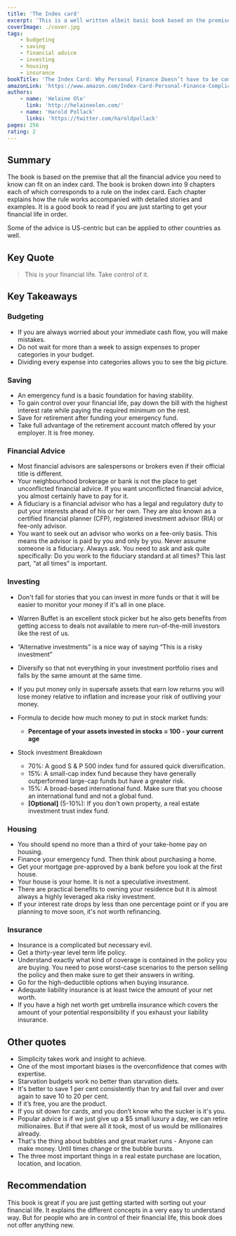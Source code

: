 ```yaml
---
title: 'The Index card'
excerpt: 'This is a well written albeit basic book based on the premise that all the financial advice you need to know can fit on an index card.'
coverImage: ./cover.jpg
tags:
    - budgeting
    - saving
    - financial advice
    - investing
    - housing
    - insurance
bookTitle: 'The Index Card: Why Personal Finance Doesn’t have to be complicated'
amazonLink: 'https://www.amazon.com/Index-Card-Personal-Finance-Complicated/dp/1591847680'
authors:
    - name: 'Helaine Ole' 
      link: 'http://helaineolen.com/'
    - name: 'Harold Pollack'
      links: 'https://twitter.com/haroldpollack'
pages: 256
rating: 2
---
```


## Summary

The book is based on the premise that all the financial advice you need to know can fit on an index card. The book is broken down into 9 chapters each of which corresponds to a rule on the index card. Each chapter explains how the rule works accompanied with detailed stories and examples. It is a good book to read if you are just starting to get your financial life in order.

Some of the advice is US-centric but can be applied to other countries as well.

## Key Quote

> This is your financial life. Take control of it.

## Key Takeaways

### Budgeting

-   If you are always worried about your immediate cash flow, you will make mistakes.
-   Do not wait for more than a week to assign expenses to proper categories in your budget.
-   Dividing every expense into categories allows you to see the big picture.

### Saving

-   An emergency fund is a basic foundation for having stability.
-   To gain control over your financial life, pay down the bill with the highest interest rate while paying the required minimum on the rest.
-   Save for retirement after funding your emergency fund.
-   Take full advantage of the retirement account match offered by your employer. It is free money.

### Financial Advice

-   Most financial advisors are salespersons or brokers even if their official title is different.
-   Your neighbourhood brokerage or bank is not the place to get unconflicted financial advice. If you want unconflicted financial advice, you almost certainly have to pay for it.
-   A fiduciary is a financial advisor who has a legal and regulatory duty to put your interests ahead of his or her own. They are also known as a certified financial planner (CFP), registered investment advisor (RIA) or fee-only advisor.
-   You want to seek out an advisor who works on a fee-only basis. This means the advisor is paid by you and only by you. Never assume someone is a fiduciary. Always ask. You need to ask and ask quite specifically: Do you work to the fiduciary standard at all times? This last part, “at all times” is important.

### Investing

-   Don't fall for stories that you can invest in more funds or that it will be easier to monitor your money if it's all in one place.
-   Warren Buffet is an excellent stock picker but he also gets benefits from getting access to deals not available to mere run-of-the-mill investors like the rest of us.
-   “Alternative investments” is a nice way of saying “This is a risky investment”
-   Diversify so that not everything in your investment portfolio rises and falls by the same amount at the same time.
-   If you put money only in supersafe assets that earn low returns you will lose money relative to inflation and increase your risk of outliving your money.
-   Formula to decide how much money to put in stock market funds:
    -   **Percentage of your assets invested in stocks = 100 - your current age**
-   Stock investment Breakdown

    -   70%: A good S & P 500 index fund for assured quick diversification.
    -   15%: A small-cap index fund because they have generally outperformed large-cap funds but have a greater risk.
    -   15%: A broad-based international fund. Make sure that you choose an international fund and not a global fund.
    -   **[Optional]** (5-10%): If you don't own property, a real estate investment trust index fund.

### Housing

-   You should spend no more than a third of your take-home pay on housing.
-   Finance your emergency fund. Then think about purchasing a home.
-   Get your mortgage pre-approved by a bank before you look at the first house.
-   Your house is your home. It is not a speculative investment.
-   There are practical benefits to owning your residence but it is almost always a highly leveraged aka risky investment.
-   If your interest rate drops by less than one percentage point or if you are planning to move soon, it's not worth refinancing.

### Insurance

-   Insurance is a complicated but necessary evil.
-   Get a thirty-year level term life policy.
-   Understand exactly what kind of coverage is contained in the policy you are buying. You need to pose worst-case scenarios to the person selling the policy and then make sure to get their answers in writing.
-   Go for the high-deductible options when buying insurance.
-   Adequate liability insurance is at least twice the amount of your net worth.
-   If you have a high net worth get umbrella insurance which covers the amount of your potential responsibility if you exhaust your liability insurance.

## Other quotes

-   Simplicity takes work and insight to achieve.
-   One of the most important biases is the overconfidence that comes with expertise.
-   Starvation budgets work no better than starvation diets.
-   It's better to save 1 per cent consistently than try and fail over and over again to save 10 to 20 per cent.
-   If it’s free, you are the product.
-   If you sit down for cards, and you don’t know who the sucker is it's you.
-   Popular advice is if we just give up a \$5 small luxury a day, we can retire millionaires. But if that were all it took, most of us would be millionaires already.
-   That's the thing about bubbles and great market runs - Anyone can make money. Until times change or the bubble bursts.
-   The three most important things in a real estate purchase are location, location, and location.

## Recommendation

This book is great if you are just getting started with sorting out your financial life. It explains the different concepts in a very easy to understand way. But for people who are in control of their financial life, this book does not offer anything new.
